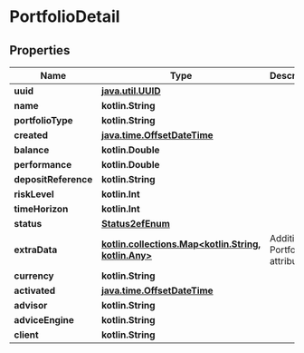 
# PortfolioDetail

## Properties
Name | Type | Description | Notes
------------ | ------------- | ------------- | -------------
**uuid** | [**java.util.UUID**](java.util.UUID.md) |  |  [readonly]
**name** | **kotlin.String** |  | 
**portfolioType** | **kotlin.String** |  | 
**created** | [**java.time.OffsetDateTime**](java.time.OffsetDateTime.md) |  |  [readonly]
**balance** | **kotlin.Double** |  | 
**performance** | **kotlin.Double** |  | 
**depositReference** | **kotlin.String** |  |  [readonly]
**riskLevel** | **kotlin.Int** |  |  [optional]
**timeHorizon** | **kotlin.Int** |  |  [optional]
**status** | [**Status2efEnum**](Status2efEnum.md) |  |  [optional]
**extraData** | [**kotlin.collections.Map&lt;kotlin.String, kotlin.Any&gt;**](kotlin.Any.md) | Additional Portfolio attributes |  [optional]
**currency** | **kotlin.String** |  |  [optional]
**activated** | [**java.time.OffsetDateTime**](java.time.OffsetDateTime.md) |  |  [optional]
**advisor** | **kotlin.String** |  |  [optional]
**adviceEngine** | **kotlin.String** |  |  [optional]
**client** | **kotlin.String** |  |  [optional]



